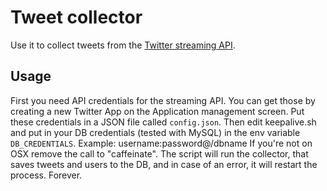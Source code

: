 Tweet collector
===============

Use it to collect tweets from the [Twitter streaming API](https://dev.twitter.com/docs/api/1.1/post/statuses/filter).

## Usage
First you need API credentials for the streaming API. You can get those by creating a new Twitter App on the Application management screen. Put these credentials in a JSON file called `config.json`.
Then edit keepalive.sh and put in your DB credentials (tested with MySQL) in the env variable `DB_CREDENTIALS`.
Example: username:password@/dbname
If you're not on OSX remove the call to "caffeinate".
The script will run the collector, that saves tweets and users to the DB, and in case of an error, it will restart the process. Forever.
